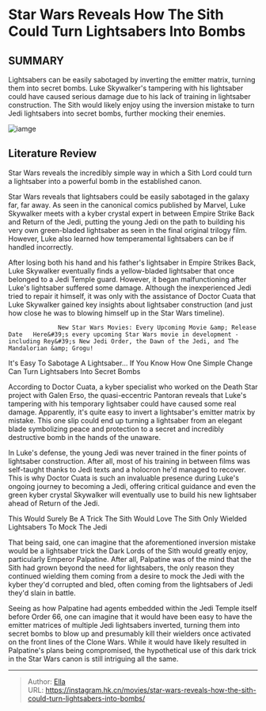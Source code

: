 # Star Wars Reveals How The Sith Could Turn Lightsabers Into Bombs


## SUMMARY 



  Lightsabers can be easily sabotaged by inverting the emitter matrix, turning them into secret bombs.   Luke Skywalker&#39;s tampering with his lightsaber could have caused serious damage due to his lack of training in lightsaber construction.   The Sith would likely enjoy using the inversion mistake to turn Jedi lightsabers into secret bombs, further mocking their enemies.  

![iamge](https://static1.srcdn.com/wordpress/wp-content/uploads/2024/01/sith-lord-and-lightsabers.jpg)

## Literature Review

Star Wars reveals the incredibly simple way in which a Sith Lord could turn a lightsaber into a powerful bomb in the established canon.




Star Wars reveals that lightsabers could be easily sabotaged in the galaxy far, far away. As seen in the canonical comics published by Marvel, Luke Skywalker meets with a kyber crystal expert in between Empire Strike Back and Return of the Jedi, putting the young Jedi on the path to building his very own green-bladed lightsaber as seen in the final original trilogy film. However, Luke also learned how temperamental lightsabers can be if handled incorrectly.




After losing both his hand and his father&#39;s lightsaber in Empire Strikes Back, Luke Skywalker eventually finds a yellow-bladed lightsaber that once belonged to a Jedi Temple guard. However, it began malfunctioning after Luke&#39;s lightsaber suffered some damage. Although the inexperienced Jedi tried to repair it himself, it was only with the assistance of Doctor Cuata that Luke Skywalker gained key insights about lightsaber construction (and just how close he was to blowing himself up in the Star Wars timeline).

                  New Star Wars Movies: Every Upcoming Movie &amp; Release Date   Here&#39;s every upcoming Star Wars movie in development - including Rey&#39;s New Jedi Order, the Dawn of the Jedi, and The Mandalorian &amp; Grogu!   


 It&#39;s Easy To Sabotage A Lightsaber... If You Know How 
One Simple Change Can Turn Lightsabers Into Secret Bombs
          




According to Doctor Cuata, a kyber specialist who worked on the Death Star project with Galen Erso, the quasi-eccentric Pantoran reveals that Luke&#39;s tampering with his temporary lightsaber could have caused some real damage. Apparently, it&#39;s quite easy to invert a lightsaber&#39;s emitter matrix by mistake. This one slip could end up turning a lightsaber from an elegant blade symbolizing peace and protection to a secret and incredibly destructive bomb in the hands of the unaware.

In Luke&#39;s defense, the young Jedi was never trained in the finer points of lightsaber construction. After all, most of his training in between films was self-taught thanks to Jedi texts and a holocron he&#39;d managed to recover. This is why Doctor Cuata is such an invaluable presence during Luke&#39;s ongoing journey to becoming a Jedi, offering critical guidance and even the green kyber crystal Skywalker will eventually use to build his new lightsaber ahead of Return of the Jedi.



 This Would Surely Be A Trick The Sith Would Love 
The Sith Only Wielded Lightsabers To Mock The Jedi
          




That being said, one can imagine that the aforementioned inversion mistake would be a lightsaber trick the Dark Lords of the Sith would greatly enjoy, particularly Emperor Palpatine. After all, Palpatine was of the mind that the Sith had grown beyond the need for lightsabers, the only reason they continued wielding them coming from a desire to mock the Jedi with the kyber they&#39;d corrupted and bled, often coming from the lightsabers of Jedi they&#39;d slain in battle.

Seeing as how Palpatine had agents embedded within the Jedi Temple itself before Order 66, one can imagine that it would have been easy to have the emitter matrices of multiple Jedi lightsabers inverted, turning them into secret bombs to blow up and presumably kill their wielders once activated on the front lines of the Clone Wars. While it would have likely resulted in Palpatine&#39;s plans being compromised, the hypothetical use of this dark trick in the Star Wars canon is still intriguing all the same.



---

> Author: [Ella](https://instagram.hk.cn/)  
> URL: https://instagram.hk.cn/movies/star-wars-reveals-how-the-sith-could-turn-lightsabers-into-bombs/  

